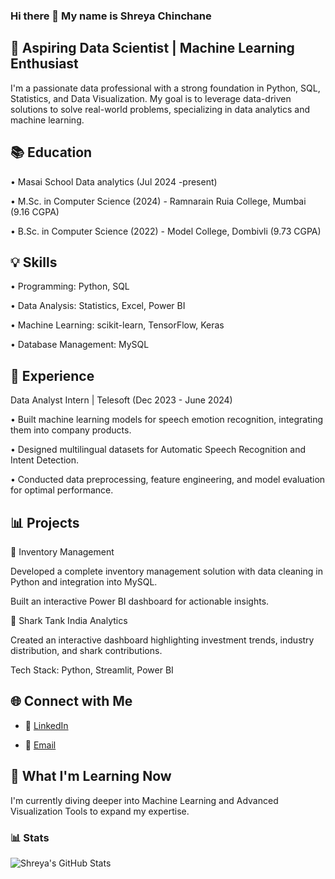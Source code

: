 ### Hi there 👋 My name is Shreya Chinchane



## 🚀 Aspiring Data Scientist | Machine Learning Enthusiast


I'm a passionate data professional with a strong foundation in Python, SQL, Statistics, and Data Visualization. My goal is to leverage data-driven solutions to solve real-world problems, specializing in data analytics and machine learning.


## 📚 Education


• Masai School Data analytics (Jul 2024 -present)

• M.Sc. in Computer Science (2024) - Ramnarain Ruia College, Mumbai (9.16 CGPA)

• B.Sc. in Computer Science (2022) - Model College, Dombivli (9.73 CGPA)


## 💡 Skills


• Programming: Python, SQL

• Data Analysis: Statistics, Excel, Power BI

• Machine Learning: scikit-learn, TensorFlow, Keras

• Database Management: MySQL


## 🌟 Experience


Data Analyst Intern | Telesoft (Dec 2023 - June 2024)

• Built machine learning models for speech emotion recognition, integrating them into company products.

• Designed multilingual datasets for Automatic Speech Recognition and Intent Detection.

• Conducted data preprocessing, feature engineering, and model evaluation for optimal performance.


## 📊 Projects


🔹 Inventory Management

Developed a complete inventory management solution with data cleaning in Python and integration into MySQL.

Built an interactive Power BI dashboard for actionable insights.



🔹 Shark Tank India Analytics

Created an interactive dashboard highlighting investment trends, industry distribution, and shark contributions.

Tech Stack: Python, Streamlit, Power BI



## 🌐 Connect with Me

- 💼 [LinkedIn](https://www.linkedin.com/in/shreya-chinchane/)
  
- 📧 [Email](chinchaneshreya@gmail.com)



## 📖 What I'm Learning Now

I'm currently diving deeper into Machine Learning and Advanced Visualization Tools to expand my expertise.


### 📊 Stats
 
![Shreya's GitHub Stats](https://github-readme-stats.vercel.app/api?username=Shreya-Chinchane&show_icons=true&theme=radical)
 



